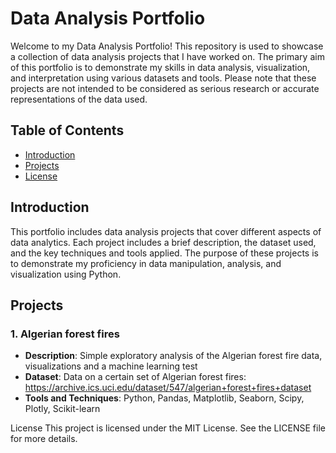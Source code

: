 # Data Analysis Portfolio

Welcome to my Data Analysis Portfolio! This repository is used to showcase a collection of data analysis projects that I have worked on. The primary aim of this portfolio is to demonstrate my skills in data analysis, visualization, and interpretation using various datasets and tools. Please note that these projects are not intended to be considered as serious research or accurate representations of the data used.

## Table of Contents

- [Introduction](#introduction)
- [Projects](#projects)
- [License](#license)

## Introduction

This portfolio includes data analysis projects that cover different aspects of data analytics. Each project includes a brief description, the dataset used, and the key techniques and tools applied. The purpose of these projects is to demonstrate my proficiency in data manipulation, analysis, and visualization using Python.

## Projects

### 1. Algerian forest fires
- **Description**: Simple exploratory analysis of the Algerian forest fire data, visualizations and a machine learning test
- **Dataset**: Data on a certain set of Algerian forest fires: https://archive.ics.uci.edu/dataset/547/algerian+forest+fires+dataset
- **Tools and Techniques**: Python, Pandas, Matplotlib, Seaborn, Scipy, Plotly, Scikit-learn

License
This project is licensed under the MIT License. See the LICENSE file for more details.